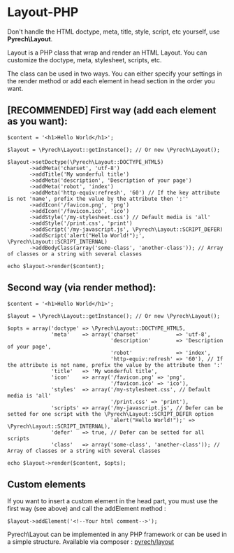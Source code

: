
Layout-PHP
==========

Don't handle the HTML doctype, meta, title, style, script, etc yourself, use **Pyrech\Layout**.

Layout is a PHP class that wrap and render an HTML Layout. You can customize the doctype, meta, stylesheet, scripts, etc. 

The class can be used in two ways. You can either specify your settings in the render method or add each element in head section in the order you want.

[RECOMMENDED] First way (add each element as you want):
------------------------------------------------

    $content = '<h1>Hello World</h1>';

    $layout = \Pyrech\Layout::getInstance(); // Or new \Pyrech\Layout();

    $layout->setDoctype(\Pyrech\Layout::DOCTYPE_HTML5)
           ->addMeta('charset', 'utf-8')
           ->addTitle('My wonderful title')
           ->addMeta('description', 'Description of your page')
           ->addMeta('robot', 'index')
           ->addMeta('http-equiv:refresh', '60') // If the key attribute is not 'name', prefix the value by the attribute then ':''
           ->addIcon('/favicon.png', 'png')
           ->addIcon('/favicon.ico', 'ico')
           ->addStyle('/my-stylesheet.css') // Default media is 'all'
           ->addStyle('/print.css', 'print')
           ->addScript('/my-javascript.js', \Pyrech\Layout::SCRIPT_DEFER)
           ->addScript('alert("Hello World!");', \Pyrech\Layout::SCRIPT_INTERNAL)
           ->addBodyClass(array('some-class', 'another-class')); // Array of classes or a string with several classes

    echo $layout->render($content);

Second way (via render method):
------------------------------------------------

    $content = '<h1>Hello World</h1>';

    $layout = \Pyrech\Layout::getInstance(); // Or new \Pyrech\Layout();

    $opts = array('doctype' => \Pyrech\Layout::DOCTYPE_HTML5,
                  'meta'    => array('charset'            => 'utf-8',
                                     'description'        => 'Description of your page',
                                     'robot'              => 'index',
                                     'http-equiv:refresh' => '60'), // If the attribute is not name, prefix the value by the attribute then ':'
                  'title'   => 'My wonderful title',
                  'icon'    => array('/favicon.png' => 'png',
                                     '/favicon.ico' => 'ico'),
                  'styles'  => array('/my-stylesheet.css', // Default media is 'all'
                                     '/print.css' => 'print'),
                  'scripts' => array('/my-javascript.js', // Defer can be setted for one script with the \Pyrech\Layout::SCRIPT_DEFER option
                                     'alert("Hello World!");' => \Pyrech\Layout::SCRIPT_INTERNAL),
                  'defer'   => true, // Defer can be setted for all scripts
                  'class'   => array('some-class', 'another-class')); // Array of classes or a string with several classes
                  
    echo $layout->render($content, $opts);

Custom elements
------------------------------------------------

If you want to insert a custom element in the head part, you must use the first way (see above) and call the addElement method :

    $layout->addElement('<!--Your html comment-->');

Pyrech\Layout can be implemented in any PHP framework or can be used in a simple structure. Available via composer : [pyrech/layout](https://packagist.org/packages/pyrech/layout)